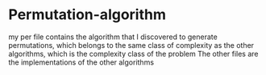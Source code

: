 # Permutation-algorithm
my per file contains the algorithm that I discovered to generate permutations, which belongs to the same class of complexity as the other algorithms, which is the complexity class of the problem
The other files are the implementations of the other algorithms

